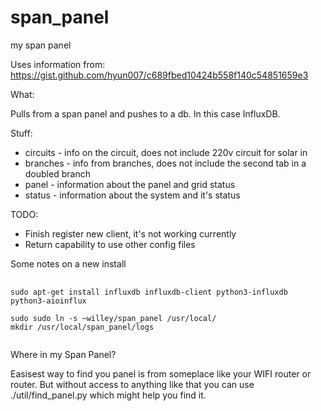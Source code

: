 # span_panel
my span panel

Uses information from:
https://gist.github.com/hyun007/c689fbed10424b558f140c54851659e3

What:

Pulls from a span panel and pushes to a db.  In this case InfluxDB.

Stuff:
<UL>
  <LI>circuits - info on the circuit, does not include 220v circuit for solar in
  <LI>branches - info from branches, does not include the second tab in a doubled branch
  <LI>panel - information about the panel and grid status
  <LI>status - information about the system and it's status
</UL>

TODO:
<UL>
  <LI>Finish register new client, it's not working currently
  <LI>Return capability to use other config files
</ul>


Some notes on a new install
<PRE>
  <CODE>
sudo apt-get install influxdb influxdb-client python3-influxdb  python3-aioinflux 
<create configs>
sudo sudo ln -s ~willey/span_panel /usr/local/
mkdir /usr/local/span_panel/logs
  </CODE>
</PRE>


Where in my Span Panel?

Easisest way to find you panel is from someplace like your WIFI router or router. 
But without access to anything like that you can use ./util/find_panel.py which 
might help you find it.  
